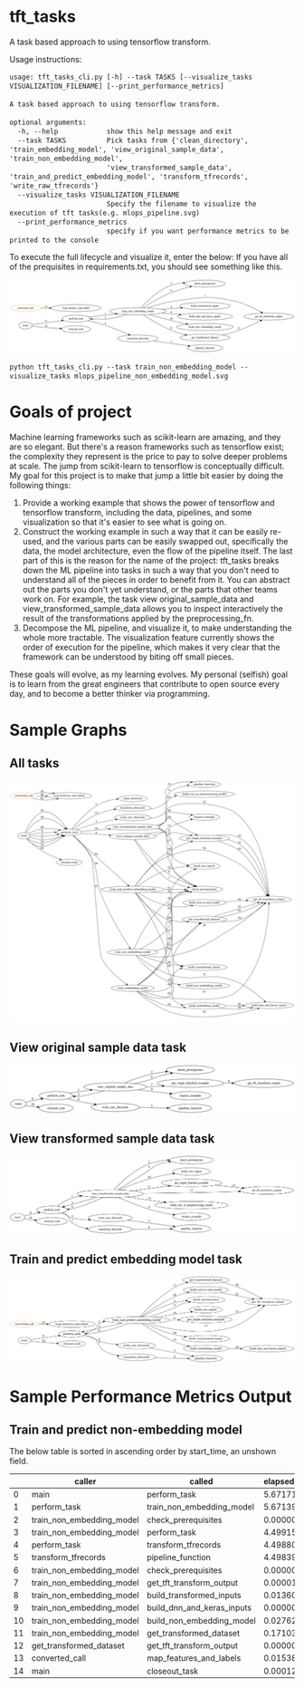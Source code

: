 # tft_tasks

A task based approach to using tensorflow transform. 

Usage instructions:

```
usage: tft_tasks_cli.py [-h] --task TASKS [--visualize_tasks VISUALIZATION_FILENAME] [--print_performance_metrics]

A task based approach to using tensorflow transform.

optional arguments:
  -h, --help            show this help message and exit
  --task TASKS          Pick tasks from {'clean_directory', 'train_embedding_model', 'view_original_sample_data', 'train_non_embedding_model',
                        'view_transformed_sample_data', 'train_and_predict_embedding_model', 'transform_tfrecords', 'write_raw_tfrecords'}
  --visualize_tasks VISUALIZATION_FILENAME
                        Specify the filename to visualize the execution of tft tasks(e.g. mlops_pipeline.svg)
  --print_performance_metrics
                        specify if you want performance metrics to be printed to the console
```

To execute the full lifecycle and visualize it, enter the below:
If you have all of the prequisites in requirements.txt, you should see something like this. 
<p align="center">
<img src="example_images/mlops_pipeline_non_embedding_model.svg", title="pipeline graph", alt="A picture of a graph made up of functions.">
</p>

```
python tft_tasks_cli.py --task train_non_embedding_model --visualize_tasks mlops_pipeline_non_embedding_model.svg
```

# Goals of project

Machine learning frameworks such as scikit-learn are amazing, and they are so elegant.  But there's a reason frameworks such as tensorflow exist; the complexity they represent is the price to pay to solve deeper problems at scale.  The jump from scikit-learn to tensorflow is conceptually difficult.  My goal for this project is to make that jump a little bit easier by doing the following things:

1. Provide a working example that shows the power of tensorflow and tensorflow transform, including the data, pipelines, and some visualization so that it's easier to see what is going on.
2. Construct the working example in such a way that it can be easily re-used, and the various parts can be easily swapped out, specifically the data, the model architecture, even the flow of the pipeline itself.  The last part of this is the reason for the name of the project: tft_tasks breaks down the ML pipeline into tasks in such a way that you don't need to understand all of the pieces in order to benefit from it.  You can abstract out the parts you don't yet understand, or the parts that other teams work on.  For example, the task view original_sample_data and view_transformed_sample_data allows you to inspect interactively the result of the transformations applied by the preprocessing_fn.
3. Decompose the ML pipeline, and visualize it, to make understanding the whole more tractable.  The visualization feature currently shows the order of execution for the pipeline, which makes it very clear that the framework can be understood by biting off small pieces.  
   
These goals will evolve, as my learning evolves.  My personal (selfish) goal is to learn from the great engineers that contribute to open source every day, and to become a better thinker via programming.   

# Sample Graphs

## All tasks
<p align="center">
<img src="example_images/all_tasks.png", title="All tasks graph", alt="A picture of a graph made up of functions.">
</p>

## View original sample data task
<p align="center">
<img src="example_images/view_original_sample_data.svg", title="View original sample data graph", alt="A picture of a graph made up of functions.">
</p>

## View transformed sample data task
<p align="center">
<img src="example_images/view_transformed_sample_data.svg", title="View transformed sample data graph", alt="A picture of a graph made up of functions.">
</p>

## Train and predict embedding model task
<p align="center">
<img src="example_images/train_and_predict_embedding_model.png", title="full pipeline graph", alt="A picture of a graph made up of functions.">
</p>

# Sample Performance Metrics Output

## Train and predict non-embedding model

The below table is sorted in ascending order by start_time, an unshown field.

|    | caller                    | called                     |   elapsed_time |
|----|---------------------------|----------------------------|----------------|
|  0 | main                      | perform_task               |       5.671713 |
|  1 | perform_task              | train_non_embedding_model  |       5.671396 |
|  2 | train_non_embedding_model | check_prerequisites        |       0.000002 |
|  3 | train_non_embedding_model | perform_task               |       4.499159 |
|  4 | perform_task              | transform_tfrecords        |       4.498804 |
|  5 | transform_tfrecords       | pipeline_function          |       4.498391 |
|  6 | train_non_embedding_model | check_prerequisites        |       0.000001 |
|  7 | train_non_embedding_model | get_tft_transform_output   |       0.000010 |
|  8 | train_non_embedding_model | build_transformed_inputs   |       0.013609 |
|  9 | train_non_embedding_model | build_dnn_and_keras_inputs |       0.000005 |
| 10 | train_non_embedding_model | build_non_embedding_model  |       0.027629 |
| 11 | train_non_embedding_model | get_transformed_dataset    |       0.171039 |
| 12 | get_transformed_dataset   | get_tft_transform_output   |       0.000007 |
| 13 | converted_call            | map_features_and_labels    |       0.015388 |
| 14 | main                      | closeout_task              |       0.000120 |

